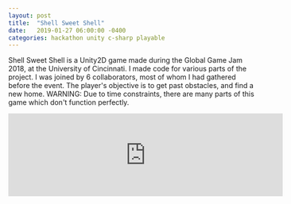```yaml
---
layout: post
title:  "Shell Sweet Shell"
date:   2019-01-27 06:00:00 -0400
categories: hackathon unity c-sharp playable
---
```


Shell Sweet Shell is a Unity2D game made during the Global Game Jam 2018, at the University of Cincinnati. I made code for various parts of the project. I was joined by 6 collaborators, most of whom I had gathered before the event. The player's objective is to get past obstacles, and find a new home. WARNING: Due to time constraints, there are many parts of this game which don't function perfectly.

<iframe frameborder="0" src="https://itch.io/embed/708760?dark=true" width="552" height="167"><a href="https://swiimii.itch.io/shell-sweet-shell">Shell, Sweet Shell by swiimii</a></iframe>